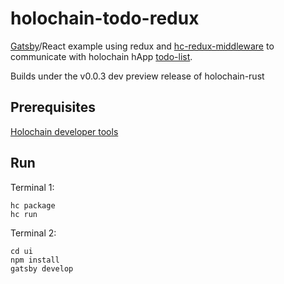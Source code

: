 # holochain-todo-redux

[Gatsby](https://github.com/gatsbyjs/gatsby)/React example using redux and [hc-redux-middleware](https://github.com/holochain/hc-redux-middleware) to communicate with holochain hApp [todo-list](https://github.com/willemolding/holochain-rust-todo).

Builds under the v0.0.3 dev preview release of holochain-rust

## Prerequisites

[Holochain developer tools](https://developer.holochain.org/start.html)

## Run

Terminal 1:

```
hc package
hc run
```

Terminal 2:

```
cd ui
npm install
gatsby develop
```
